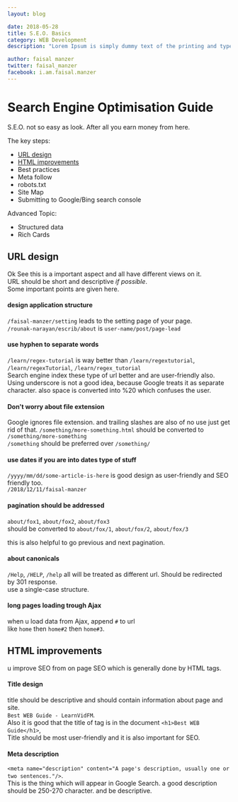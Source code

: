 ```yaml
---
layout: blog

date: 2018-05-28
title: S.E.O. Basics
category: WEB Development
description: "Lorem Ipsum is simply dummy text of the printing and typesetting industry. Lorem Ipsum has been the industry's standard dummy text ever since the 1500s, when an unknown printer took a galley of type and scrambled it to make a type specimen book. It has survived not only five centuries, but also the leap into electronic typesetting, remaining essentially unchanged. It was popularised in the 1960s with the release of Letraset sheets containing Lorem Ipsum passages, and more recently with desktop publishing software like Aldus PageMaker including versions of Lorem Ipsum"

author: faisal manzer
twitter: faisal_manzer
facebook: i.am.faisal.manzer
---
```

# Search Engine Optimisation Guide

S.E.O. not so easy as look. After all you earn money from here.  

The key steps:
- [URL design](#url-design)
- [HTML improvements](#html-improvements)
- Best practices
- Meta follow
- robots.txt
- Site Map
- Submitting to Google/Bing search console

Advanced Topic:
- Structured data
- Rich Cards

## URL design
Ok See this is a important aspect and all have different views on it.  
URL should be short and descriptive *if possible*.  
Some important points are given here.

#### design application structure
`/faisal-manzer/setting` leads to the setting page of your page.  
`/rounak-narayan/escrib/about` is `user-name/post/page-lead`

#### use hyphen to separate words
`/learn/regex-tutorial` is way better than `/learn/regextutorial`, `/learn/regexTutorial`, `/learn/regex_tutorial`  
Search engine index these type of url better and are user-friendly also.  
Using underscore is not a good idea, because Google treats it as separate character.
also space is converted into %20 which confuses the user.

#### Don't worry about file extension
Google ignores file extension. and trailing slashes are also of no use just get rid of that.
`/something/more-something.html` should be converted to `/something/more-something`  
`/something` should be preferred over  `/something/`

#### use dates if you are into dates type of stuff
`/yyyy/mm/dd/some-article-is-here` is good design as user-friendly and SEO friendly too.  
`/2018/12/11/faisal-manzer`

#### pagination should be addressed
`about/fox1`, `about/fox2`, `about/fox3`  
should be converted to `about/fox/1`, `about/fox/2`, `about/fox/3`  

this is also helpful to go previous and next pagination.

#### about canonicals
`/Help`, `/HELP`, `/help` all will  be treated as different url. Should be redirected by 301 response.  
use a single-case structure.

#### long pages loading trough Ajax
when u load data from Ajax, append `#` to url  
like `home` then `home#2` then `home#3`.

## HTML improvements
u improve SEO from on page SEO which is generally done by HTML tags.  

#### Title design
title should be descriptive and should contain information about page and site.  
`Best WEB Guide - LearnVidFM`.  
Also it is good that the title of tag is in the document `<h1>Best WEB Guide</h1>`,  
Title should be most user-friendly and it is also important for SEO.

#### Meta description
`<meta name="description" content="A page's description,
  usually one or two sentences."/>`.  
This is the thing which will appear in Google Search.
a good description should be 250-270 character. and be descriptive.
